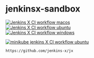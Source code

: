 # jenkinsx-sandbox

[![Jenkins X CI workflow macos](https://github.com/githubfoam/jenkinsx-sandbox/actions/workflows/workflow-macos.yml/badge.svg?branch=main)](https://github.com/githubfoam/jenkinsx-sandbox/actions/workflows/workflow-macos.yml)  
[![Jenkins X CI workflow ubuntu](https://github.com/githubfoam/jenkinsx-sandbox/actions/workflows/workflow-ubuntu.yml/badge.svg?branch=main)](https://github.com/githubfoam/jenkinsx-sandbox/actions/workflows/workflow-ubuntu.yml)        
[![Jenkins X CI workflow windows](https://github.com/githubfoam/jenkinsx-sandbox/actions/workflows/workflow-windows.yml/badge.svg?branch=main)](https://github.com/githubfoam/jenkinsx-sandbox/actions/workflows/workflow-windows.yml)  

[![minikube jenkins X CI workflow ubuntu](https://github.com/githubfoam/jenkinsx-sandbox/actions/workflows/workflow-ubuntu-minikube.yml/badge.svg?branch=main)](https://github.com/githubfoam/jenkinsx-sandbox/actions/workflows/workflow-ubuntu-minikube.yml)


~~~ 
https://github.com/jenkins-x/jx
~~~  

